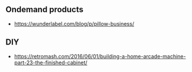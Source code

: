 ## Ondemand products

- https://wunderlabel.com/blog/p/pillow-business/


## DIY
- https://retromash.com/2016/06/01/building-a-home-arcade-machine-part-23-the-finished-cabinet/